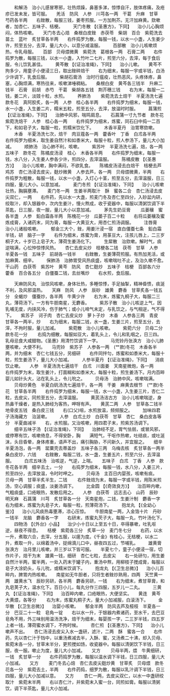 <!-- { "loadSidebar": true } -->
　　和解汤　治小儿感冒寒邪，壮热烦躁，鼻塞多涕，惊悸自汗，肢体疼痛，及疮疹已发未发，皆可服。　　羌活　防风　人参　川芎各一两　干葛　升麻　甘草　芍药各半两　　右銼散，每服三钱，姜枣煎服。一方加荆芥。无汗加麻黄。欬嗽者，加杏仁、五味子、桔梗。
　　天门冬散 【《圣惠方》，下同】 　治小儿心胸烦闷，体热咳嗽。　　天门冬去心焙　桑根白皮銼　赤茯苓　柴胡　百合　紫菀洗去苗土　蓝叶　炙甘草各半两　　右件捣罗为散，每服一钱，以水一小盏，人生姜少许，煎至五分，去滓，量儿大小，以意分减温服。
　　百部散　治小儿咳嗽烦热，令乳母服。　　百部　贝母煨微黄　紫菀洗　葛根各一两　石膏二两　　右件捣罗为散，每服三钱，以水一小盏，入竹叶二七片，煎至六分，去滓，每于食后服，令儿饮乳甚佳。
　　黄芩散 【《证治准绳》，下同】 　治小儿嗽。　　黄芩不拘多少，用童子小便浸三日，取出銼碎焙干　　右为细末，每服一宇或半钱，白汤少许调下，乳食后服。
　　柴胡石膏汤　治时行瘟疫，壮热恶风，头疼体疼，鼻塞，心胸烦满，寒热往来，咳嗽涕唾稠粘。　　桑根白皮　黄芩各三钱半　升麻二钱半　石膏　前胡　赤芍　干葛　柴胡各五钱　荆芥穗三钱　　右为末，每服一二钱，姜二片，淡豉十粒，水煎。
　　养肺汤
　　紫菀洗去土焙干　半夏汤洗七遍　款冬花　真阿胶炙，各一两　人参　桂心各半两　　右件捣罗为细末，每服一钱，水一小盏，入生姜二片，糯米五粒，煎至五分，去滓，放温时时服。
　　菖蒲煎 【《证治准绳》，下同】 　治肺中风邪，喘鸣肩息。　　石菖蒲一寸九节者　款冬花　紫菀洗焙干　人参　桂心各一两　　右件捣罗为细末，炼蜜，同石臼中捣一二百下，和如皂子大，每服一粒，煎糯米饮化下。
　　木香半夏丹　治胃寒欬嗽。
　　木香　半夏汤洗七次，焙干　肉豆蔻各一两　藿香叶　丁香　白朮各半两　　右件捣罗为细末，取生姜自然汁和如黍米大，每服十粒，煎人参汤下，量儿大小加减。
　　顺肺汤　治心肺不利，咳嗽。
　　紫苏叶　半夏汤洗七遍，焙，各一两　五味子　款冬花　陈橘皮汤浸　桂心　木香各半两　　右件捣罗为细末，每服一钱，水八分，入生姜人参各少许，煎四分，去滓温服。
　　陈橘皮散 【《圣惠方》】 　治小儿咳嗽，胸中满闷，不欲乳食。　　陈橘皮汤浸去白焙干　桔梗去芦　鸡苏　杏仁汤浸去皮尖，麸炒微黄　人参去芦，各一两　贝母煨微黄，半两　　右件捣罗为粗散，每服一钱，以水一小盏，入灯心十茎，煎至五分，去滓温服，日三四服，量儿大小。以意加减。
　　麦门冬煎 【《证治准绳》，下同】 　治小儿咳嗽壮热，胸膈壅滞。　　麦门冬一两　生姜半两取汁　酥　蜜各二合　杏仁汤浸去皮尖双仁，一两　　右件药，先以水一大盏，煎麦门冬及杏仁至四分，入砂盆内研，绞取汁，却入银器中，次内生姜汁，慢火熬成，收于瓷器中，每服以清粥饮调下半茶匙，日三服，夜一服，量儿大小以意加减。
　　茅先生奶豆膏
　　瓜蒌穰　蜜各半盏　人参　鉛白霜各半两　陈槐花一分　瓜蒌子百二十粒　　右将瓜蒌穰及蜜炼成膏，入诸药末，同为膏，每服一大黄豆大，用杏仁煎汤调服。
　　注唇膏　治小儿诸般咳嗽。
　　郁金三大个，銼，用姜汁浸一宿　直白僵蚕七条　鉛白霜半钱，研　脑子一字　　右件为细末，炼蜜为膏，用菉豆大，注孩儿唇上，二三岁桐子大，十岁已上皂子大，薄荷生姜汤化下。
　　生犀散　治欬嗽。解时气，痰逆喘满，心忪忡惊悸风热。　　杏仁去皮尖炒　桔梗各二钱　茯苓　甘草　人参　半夏各一钱　五味子　前胡各一钱半　　右銼散，生姜薄荷煎服。有热加羌活，或加麻黄、细辛。
　　保肺汤　治肺胃受风热痰盛，咳嗽喘吐不止，及治久嗽不愈。　　干山药　白茯苓　紫苏叶　黄芩　防风　杏仁麸炒　五味子　桔梗　百部各六分　藿香　百合各五分　白僵蚕二钱，去丝嘴炒　　右水煎，食后服。

　　天麻防风丸　治惊风咳嗽，身体壮热，多睡惊悸，手足抽掣，精神昏愦，痰涎不利，及风邪温热。　　天麻　防风　人参　辰砂　雄黄　麝香　甘草炙各一钱五分　全蝎炒　僵蚕炒，各半两　牛黄少许　　右为末，炼蜜九桐子大，每服二三丸，薄荷汤下。一方有牛胆南星，无麝香。
　　紫苏子散　治小儿咳逆上气，因乳哺无度，内挟风冷，伤于肺气；或小儿啼气未定，与乳饮之，与气相逆，气不得下。　　紫苏子　诃子肉　杏仁去皮尖炒　萝卜子炒　木香　人参各三两　青皮　甘草各一两半，炒　　右为细末，每服二钱，水一盏，生姜三片，煎至五分，去滓，不拘时服，量儿加减。
　　紫菀散　治小儿咳嗽。
　　紫菀六分　贝母二分　款冬花一分
　　右捣为细散，每服如豆大，着乳头上，令儿和乳咽之，日三四。乳母忌食大咸醋物。《圣惠》用清竹饮调下一字。
　　马兜铃丹张涣方　治小儿肺壅咳嗽，大便不利。　　马兜铃　紫苏子　人参各一两　(艹款)冬花　木香各半两，并为细末　杏仁七钱五分，另细研　　右件同拌匀，炼蜜和如黍米大，每服十粒，煎生姜汤下，量儿大小加减。
　　人参半夏丹 【《证治准绳》，下同】 　消痰饮止嗽。　　人参　半夏汤洗七遍焙干　白朮　川面姜　天南星微炮，各一两　　右件捣罗为末，取生姜汁，打面糊和如黍米大，每服十粒，煎生姜汤下。月内百晬婴儿如针头大，沾在乳头上，令儿吮之。
　　贝母汤　治肺中风，咳嗽喘满。
　　贝母炒黄色　半夏白矾汤洗七遍焙干，各一两　干姜　麻黄去根节　(艹款)冬花　甘草各半两　　右件捣罗为细末，每服一钱，水一小盏，入生姜三片，杏仁二粒，去皮尖，同煎至五分，去滓温服。
　　黄芪汤洁古方　治小儿咳嗽喘逆，身热鼻干燥者，是热入肺经为客热，呷呀有声。　　黄芪二两　人参　甘草各二钱半　地骨皮五钱　桑白皮三钱　　右(口父)咀，水煎放温，频频服之。
　　加味四君子汤海藏方　治涎嗽。
　　人参　白朮土炒　白茯苓　甘草　杏仁　桑白皮各等分　半夏曲减半　　右，水煎服。又治咳嗽，用四君子末，煎紫苏汤调下。
　　细辛五味子汤 【《证治准绳》，下同】 　治肺经不足，胃气怯弱，或冒风邪，或停寒有饮，咳嗽倚息，不得安卧，胸　　满短气，干呕作热嗽，吐结痰，或吐涎沫，头目昏晕，身体疼重，语声不出，痛引胸胁，不问新久，并宜服之。　　细辛　半夏汤泡，各一两　罂粟壳去蒂盖炒　五味子各三两　乌梅去核　炙甘草各一两半　桑白皮炒，六钱　　右銼散，每服二钱，水一盏，生姜五片，煎至六分，去滓温服。
　　白朮五味汤　治咳逆，气逆，上喘。　　五味子　白朮　丁香　人参　款冬花各半两　细辛去土，一分　　右捣罗为细末，每服一钱，水八分，入姜三片，煎至四分，去滓放温，令时时呷之。
　　贝母汤　主百日内婴孩，咳嗽有痰。　　贝母一两　甘草半炙半生，二钱
　　右件銼焙为末，每服一字或半钱，用陈米煎汤，空心调服；痰盛，淡姜汤调下。
　　比金圆 【《奇效良方》】 　治百晬内嗽，气粗痰盛，口疮眼热，发散后用之。　　人参　白茯苓　远志去心　山药　辰砂　明天麻　石菖蒲　川芎　炙甘草各一分　天南星炮，二钱，生姜汁制　麝香一字　　右为细末，炼蜜为丸皂子大，每服一粒，煎薄荷汤下。
　　抱龙丸 【《全幼心鉴》】 　治小儿风痰热毒壅滞，凉心压惊。　　牛胆南星一两，入金箔十片　丹砂一钱半　龙脑　麝香各一字　　右研末，炼蜜丸芡子大，每服一丸，竹叶汤化下。
　　四物汤 【《外台》小品】 　治少小十日以上至五十日，卒得暴嗽，吐乳呕逆，昼夜不得息。　　桔梗　紫菀各三分　炙草一分　麦门冬七分　　右药，以水一升，煮取六合，去滓，分五服，以瘥为度。《千金》有桂心，无桔梗，以水二升，煮取一升，以绵着汤中，捉绵滴儿口中，昼夜四五过，节哺乳。
　　雄黄膏张涣方　治月里儿咳嗽，并三岁以下皆可服。　　半夏七个，童子小便浸一宿，切作片子，焙干为末　雄黄一钱，细研　杏仁七粒，去皮尖　　右一处研匀，用生姜自然汁半两，蜜半两，一处入药末于罐子内，重汤中熬，用柳枝子搅成膏，每服以皂子大涂奶头，与儿吮，或糯米饮调下。
　　抱龙丸 【《卫生总微》】 　治小儿百晬内，脾胃内热咳嗽。　　南星如无牛胆者，只将生者銼炒熟用，四两　天竺黄一两　雄黄水飞　辰砂另研，各半两　麝香另研，一钱　　右为细末，煮甘草膏，和丸皂荚子大，温水化下。百日小儿，每丸分作三四服，五岁儿一二丸。
　　三黄丸 【《证治准绳》，下同】 　治百晬内嗽，口疮眼热，大便坚实。　　黄连　黄芩　大黄煨，各等分
　　右为末，炼蜜丸桐子大，量大小加减服，白滚汤下。
　　金华散 【《卫生总微》】 　治婴小咳嗽。　　郁金半两　防风去芦及桠枝　半夏各一分　巴豆二十一粒　皂角一锭　　右以水一升，于银器内煮诸药，至水干，去巴豆皂角不用，外三味别用温汤洗净，焙干为细末，每婴孩一字，二三岁半钱，四五岁上者一钱，薄荷蜜水调下，不拘时候。
　　杏仁煎 【《圣惠方》，下同】 　治小儿嗽声不出。　　杏仁汤浸去皮尖入水一盏研，滤汁，二两　酥　蜜各一合　　右件药，先以杏仁汁于铛中，以重汤煮减去半，入酥、蜜，又汤煮二十沸，却入贝母、紫菀末各一分，甘草末半分，更煎搅如饧，收瓷器中。每服以清粥饮下半钱，日三服，夜一服。嗽止为度，量儿大小加减。　　又方
　　贝母半两，煨　牛黄细研，一钱　炙甘草一分　　右件药捣罗为散，每服以温水调下半钱，日三四服，量儿大小加减。　　又方
　　麦门冬去心焙　杏仁去皮尖麸炒黄　甘草炙　贝母煨　款冬花各一分　紫菀去土，半两　　右件药捣，细罗为散，每服以乳汁调下半钱，日三四服，量儿大小加减以意。　　又方
　　杏仁一两，去皮尖双仁，以水一中盏研绞取汁　紫菀末半两　　右以杏仁汁，并紫菀末入蜜一台，同煎如膏。每服以清粥饮，调下半茶匙，量儿大小加减。
